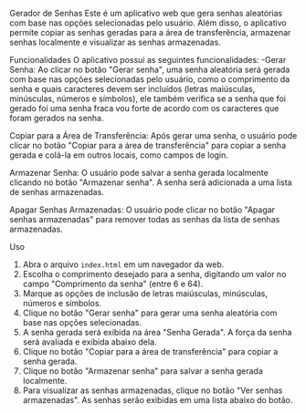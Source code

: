 Gerador de Senhas
Este é um aplicativo web que gera senhas aleatórias com base nas opções selecionadas pelo usuário. Além disso, o aplicativo permite copiar as senhas geradas para a área de transferência, armazenar senhas localmente e visualizar as senhas armazenadas.

Funcionalidades
O aplicativo possui as seguintes funcionalidades:
-Gerar Senha: Ao clicar no botão "Gerar senha", uma senha aleatória será gerada com base nas opções selecionadas pelo usuário, como o comprimento da senha e quais caracteres devem ser incluídos (letras maiúsculas, minúsculas, números e símbolos), ele também verifica se a senha que foi gerado foi uma senha fraca vou forte de acordo com os caracteres que foram gerados na senha.

Copiar para a Área de Transferência: Após gerar uma senha, o usuário pode clicar no botão "Copiar para a área de transferência" para copiar a senha gerada e colá-la em outros locais, como campos de login.

Armazenar Senha: O usuário pode salvar a senha gerada localmente clicando no botão "Armazenar senha". A senha será adicionada a uma lista de senhas armazenadas.

Apagar Senhas Armazenadas: O usuário pode clicar no botão "Apagar senhas armazenadas" para remover todas as senhas da lista de senhas armazenadas.


Uso
1. Abra o arquivo `index.html` em um navegador da web.
2. Escolha o comprimento desejado para a senha, digitando um valor no campo "Comprimento da senha" (entre 6 e 64).
3. Marque as opções de inclusão de letras maiúsculas, minúsculas, números e símbolos.
4. Clique no botão "Gerar senha" para gerar uma senha aleatória com base nas opções selecionadas.
5. A senha gerada será exibida na área "Senha Gerada". A força da senha será avaliada e exibida abaixo dela.
6. Clique no botão "Copiar para a área de transferência" para copiar a senha gerada.
7. Clique no botão "Armazenar senha" para salvar a senha gerada localmente.
8. Para visualizar as senhas armazenadas, clique no botão "Ver senhas armazenadas". As senhas serão exibidas em uma lista abaixo do botão.

